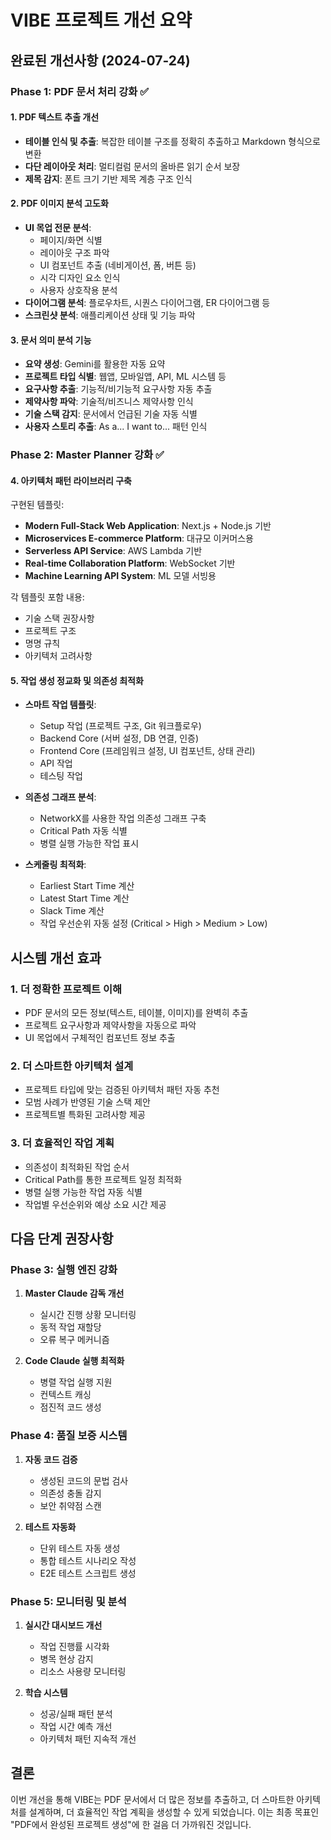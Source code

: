 # VIBE 프로젝트 개선 요약

## 완료된 개선사항 (2024-07-24)

### Phase 1: PDF 문서 처리 강화 ✅

#### 1. PDF 텍스트 추출 개선
- **테이블 인식 및 추출**: 복잡한 테이블 구조를 정확히 추출하고 Markdown 형식으로 변환
- **다단 레이아웃 처리**: 멀티컬럼 문서의 올바른 읽기 순서 보장
- **제목 감지**: 폰트 크기 기반 제목 계층 구조 인식

#### 2. PDF 이미지 분석 고도화
- **UI 목업 전문 분석**: 
  - 페이지/화면 식별
  - 레이아웃 구조 파악
  - UI 컴포넌트 추출 (네비게이션, 폼, 버튼 등)
  - 시각 디자인 요소 인식
  - 사용자 상호작용 분석
- **다이어그램 분석**: 플로우차트, 시퀀스 다이어그램, ER 다이어그램 등
- **스크린샷 분석**: 애플리케이션 상태 및 기능 파악

#### 3. 문서 의미 분석 기능
- **요약 생성**: Gemini를 활용한 자동 요약
- **프로젝트 타입 식별**: 웹앱, 모바일앱, API, ML 시스템 등
- **요구사항 추출**: 기능적/비기능적 요구사항 자동 추출
- **제약사항 파악**: 기술적/비즈니스 제약사항 인식
- **기술 스택 감지**: 문서에서 언급된 기술 자동 식별
- **사용자 스토리 추출**: As a... I want to... 패턴 인식

### Phase 2: Master Planner 강화 ✅

#### 4. 아키텍처 패턴 라이브러리 구축
구현된 템플릿:
- **Modern Full-Stack Web Application**: Next.js + Node.js 기반
- **Microservices E-commerce Platform**: 대규모 이커머스용
- **Serverless API Service**: AWS Lambda 기반
- **Real-time Collaboration Platform**: WebSocket 기반
- **Machine Learning API System**: ML 모델 서빙용

각 템플릿 포함 내용:
- 기술 스택 권장사항
- 프로젝트 구조
- 명명 규칙
- 아키텍처 고려사항

#### 5. 작업 생성 정교화 및 의존성 최적화
- **스마트 작업 템플릿**: 
  - Setup 작업 (프로젝트 구조, Git 워크플로우)
  - Backend Core (서버 설정, DB 연결, 인증)
  - Frontend Core (프레임워크 설정, UI 컴포넌트, 상태 관리)
  - API 작업
  - 테스팅 작업

- **의존성 그래프 분석**:
  - NetworkX를 사용한 작업 의존성 그래프 구축
  - Critical Path 자동 식별
  - 병렬 실행 가능한 작업 표시

- **스케줄링 최적화**:
  - Earliest Start Time 계산
  - Latest Start Time 계산
  - Slack Time 계산
  - 작업 우선순위 자동 설정 (Critical > High > Medium > Low)

## 시스템 개선 효과

### 1. 더 정확한 프로젝트 이해
- PDF 문서의 모든 정보(텍스트, 테이블, 이미지)를 완벽히 추출
- 프로젝트 요구사항과 제약사항을 자동으로 파악
- UI 목업에서 구체적인 컴포넌트 정보 추출

### 2. 더 스마트한 아키텍처 설계
- 프로젝트 타입에 맞는 검증된 아키텍처 패턴 자동 추천
- 모범 사례가 반영된 기술 스택 제안
- 프로젝트별 특화된 고려사항 제공

### 3. 더 효율적인 작업 계획
- 의존성이 최적화된 작업 순서
- Critical Path를 통한 프로젝트 일정 최적화
- 병렬 실행 가능한 작업 자동 식별
- 작업별 우선순위와 예상 소요 시간 제공

## 다음 단계 권장사항

### Phase 3: 실행 엔진 강화
1. **Master Claude 감독 개선**
   - 실시간 진행 상황 모니터링
   - 동적 작업 재할당
   - 오류 복구 메커니즘

2. **Code Claude 실행 최적화**
   - 병렬 작업 실행 지원
   - 컨텍스트 캐싱
   - 점진적 코드 생성

### Phase 4: 품질 보증 시스템
1. **자동 코드 검증**
   - 생성된 코드의 문법 검사
   - 의존성 충돌 감지
   - 보안 취약점 스캔

2. **테스트 자동화**
   - 단위 테스트 자동 생성
   - 통합 테스트 시나리오 작성
   - E2E 테스트 스크립트 생성

### Phase 5: 모니터링 및 분석
1. **실시간 대시보드 개선**
   - 작업 진행률 시각화
   - 병목 현상 감지
   - 리소스 사용량 모니터링

2. **학습 시스템**
   - 성공/실패 패턴 분석
   - 작업 시간 예측 개선
   - 아키텍처 패턴 지속적 개선

## 결론

이번 개선을 통해 VIBE는 PDF 문서에서 더 많은 정보를 추출하고, 더 스마트한 아키텍처를 설계하며, 더 효율적인 작업 계획을 생성할 수 있게 되었습니다. 이는 최종 목표인 "PDF에서 완성된 프로젝트 생성"에 한 걸음 더 가까워진 것입니다.